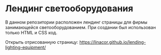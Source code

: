 <h1>Лендинг светооборудования</h1>
В данном репозитории расположен лендинг страницы для фирмы занимающейся светооборудованием. При создании был использован только HTML и CSS код.

Открыть отрисованную страницу: https://linacor.github.io/lending-lighting-equipment/
